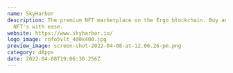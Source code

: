 ```yaml
---
name: SkyHarbor
description: The premium NFT marketplace on the Ergo blockchain. Buy and sell
  NFT's with ease.
website: https://www.skyharbor.io/
logo_image: rnfo5vlt_400x400.jpg
preview_image: screen-shot-2022-04-08-at-12.06.26-pm.png
category: dApps
date: 2022-04-08T19:06:30.256Z
---
```


